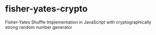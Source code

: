# fisher-yates-crypto

Fisher-Yates Shuffle Implementation in JavaScript with cryptographically strong random number generator
